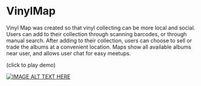 # VinylMap
Vinyl Map was created so that vinyl collecting can be more local and social. 
Users can add to their collection through scanning barcodes, or through manual search.
After adding to their collection, users can choose to sell or trade the albums at a convenient location.
Maps show all available albums near user, and allows user chat for easy meetups.

(click to play demo)

[![IMAGE ALT TEXT HERE](http://img.youtube.com/vi/ByAqW57rPRg/0.jpg)](http://www.youtube.com/watch?v=ByAqW57rPRg)




